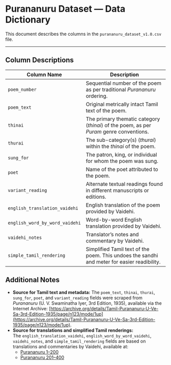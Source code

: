# Purananuru Dataset — Data Dictionary

This document describes the columns in the `purananuru_dataset_v1.0.csv` file.

---

## Column Descriptions

| Column Name | Description |
|-------------|-------------|
| `poem_number` | Sequential number of the poem as per traditional *Purananuru* ordering. |
| `poem_text` | Original metrically intact Tamil text of the poem. |
| `thinai` | The primary thematic category (*thinai*) of the poem, as per *Puram* genre conventions. |
| `thurai` | The sub-category(s) (*thurai*) within the *thinai* of the poem. |
| `sung_for` | The patron, king, or individual for whom the poem was sung. |
| `poet` | Name of the poet attributed to the poem. |
| `variant_reading` | Alternate textual readings found in different manuscripts or editions.  |
| `english_translation_vaidehi` | English translation of the poem provided by Vaidehi. |
| `english_word_by_word_vaidehi` | Word-by-word English translation provided by Vaidehi. |
| `vaidehi_notes` | Translator’s notes and commentary by Vaidehi. |
| `simple_tamil_rendering` | Simplified Tamil text of the poem. This undoes the sandhi and meter for easier readibility. |

## Additional Notes

- **Source for Tamil text and metadata:** The `poem_text`, `thinai`, `thurai`, `sung_for`, `poet`, and `variant_reading` fields were scraped from *Purananuru* (U. V. Swaminatha Iyer, 3rd Edition, 1935), available via the Internet Archive: [https://archive.org/details/Tamil-Purananuru-U-Ve-Sa-3rd-Edition-1935/page/n123/mode/1up](https://archive.org/details/Tamil-Purananuru-U-Ve-Sa-3rd-Edition-1935/page/n123/mode/1up). <br />
- **Source for translations and simplified Tamil renderings:**  
  The `english_translation_vaidehi`, `english_word_by_word_vaidehi`, `vaidehi_notes`, and `simple_tamil_rendering` fields are based on translations and commentaries by Vaidehi, available at:  
  - [Purananuru 1–200](https://sangamtranslationsbyvaidehi.com/ettuthokai-purananuru-1-200/)  
  - [Purananuru 201–400](https://sangamtranslationsbyvaidehi.com/ettuthokai-purananuru-201-400/)  
